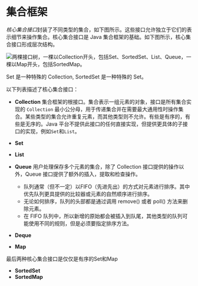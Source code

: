 # 集合框架

*核心集合接口*封装了不同类型的集合，如下图所示。这些接口允许独立于它们的表示细节来操作集合。核心集合接口是 Java 集合框架的基础。如下图所示，核心集合接口形成层次结构。

![两棵接口树，一棵以Collection开头，包括Set、SortedSet、List、Queue，一棵以Map开头，包括SortedMap。](https://docs.oracle.com/javase/tutorial/figures/collections/colls-coreInterfaces.gif)

Set 是一种特殊的 Collection, SortedSet 是一种特殊的 Set。

以下列表描述了核心集合接口：

- **Collection** 集合框架的根接口。集合表示一组元素的对象，接口是所有集合实现的 `Collection` 最小公分母，用于传递集合并在需要最大通用性时操作集合。某些类型的集合允许重复元素，而其他类型则不允许。有些是有序的，有些是无序的。Java 平台不提供此接口的任何直接实现，但提供更具体的子接口的实现，例如`Set`和`List`。

- **Set**
- **List**
- **Queue** 用户处理保存多个元素的集合，除了 Collection 接口提供的操作以外，Queue 接口提供了额外的插入，提取和检查操作。
  - 队列通常（但不一定）以FIFO（先进先出）的方式对元素进行排序。其中优先队列更具提供的比较器或元素的自然顺序进行排序。
  - 无论如何排序，队列的头部都是通过调用 remove() 或者 poll() 方法来删除元素。
  - 在 FIFO 队列中，所以新增的原始都会被插入到队尾，其他类型的队列可能使用不同的规则，但是必须要指定排序方法。

- **Deque**
- **Map**

最后两种核心集合接口是仅仅是有序的Set和Map

- **SortedSet**
- **SortedMap**